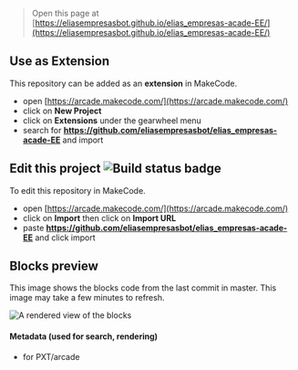  


> Open this page at [https://eliasempresasbot.github.io/elias_empresas-acade-EE/](https://eliasempresasbot.github.io/elias_empresas-acade-EE/)

## Use as Extension

This repository can be added as an **extension** in MakeCode.

* open [https://arcade.makecode.com/](https://arcade.makecode.com/)
* click on **New Project**
* click on **Extensions** under the gearwheel menu
* search for **https://github.com/eliasempresasbot/elias_empresas-acade-EE** and import

## Edit this project ![Build status badge](https://github.com/eliasempresasbot/elias_empresas-acade-EE/workflows/MakeCode/badge.svg)

To edit this repository in MakeCode.

* open [https://arcade.makecode.com/](https://arcade.makecode.com/)
* click on **Import** then click on **Import URL**
* paste **https://github.com/eliasempresasbot/elias_empresas-acade-EE** and click import

## Blocks preview

This image shows the blocks code from the last commit in master.
This image may take a few minutes to refresh.

![A rendered view of the blocks](https://github.com/eliasempresasbot/elias_empresas-acade-EE/raw/master/.github/makecode/blocks.png)

#### Metadata (used for search, rendering)

* for PXT/arcade
<script src="https://makecode.com/gh-pages-embed.js"></script><script>makeCodeRender("{{ site.makecode.home_url }}", "{{ site.github.owner_name }}/{{ site.github.repository_name }}");</script>
